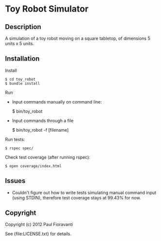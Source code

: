 # Toy Robot Simulator

## Description

A simulation of a toy robot moving on a square tabletop, of dimensions 5 units x 5 units.

## Installation

Install

    $ cd toy_robot
    $ bundle install

Run

- Input commands manually on command line:

    $ bin/toy_robot

- Input commands through a file

    $ bin/toy_robot -f [filename]

Run tests:

    $ rspec spec/

Check test coverage (after running rspec):

    $ open coverage/index.html

## Issues

- Couldn't figure out how to write tests simulating manual command input (using STDIN), therefore test coverage stays at 99.43% for now.

## Copyright

Copyright (c) 2012 Paul Fioravanti

See {file:LICENSE.txt} for details.